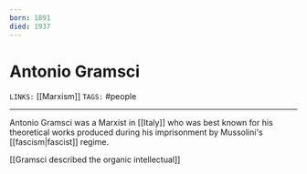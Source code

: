 ```yaml
---
born: 1891
died: 1937
---
```

# Antonio Gramsci
`LINKS:` [[Marxism]]
`TAGS:` #people 

---
Antonio Gramsci was a Marxist in [[Italy]] who was best known for his theoretical works produced during his imprisonment by Mussolini's [[fascism|fascist]] regime. 

[[Gramsci described the organic intellectual]]